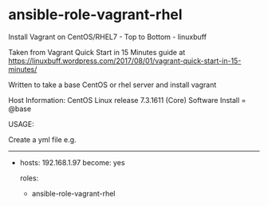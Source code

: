 # ansible-role-vagrant-rhel
Install Vagrant on CentOS/RHEL7 - Top to Bottom - linuxbuff

Taken from Vagrant Quick Start in 15 Minutes guide at
https://linuxbuff.wordpress.com/2017/08/01/vagrant-quick-start-in-15-minutes/


Written to take a base CentOS or rhel server and install vagrant

Host Information:
CentOS Linux release 7.3.1611 (Core)
Software Install = @base


USAGE:

Create a yml file e.g.

---
- hosts: 192.168.1.97
  become: yes

  roles:
   - ansible-role-vagrant-rhel



